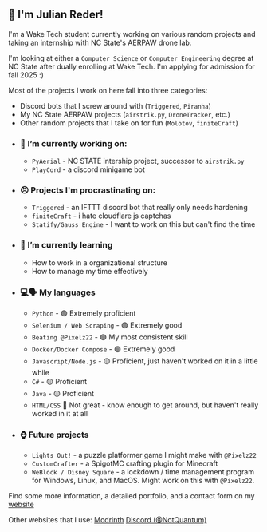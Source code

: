 ## 👋 I'm Julian Reder!


I'm a Wake Tech student currently working on various random projects and taking an internship with NC State's AERPAW drone lab. 

I'm looking at either a `Computer Science` or `Computer Engineering` degree at NC State after dually enrolling at Wake Tech. I'm applying for admission for fall 2025 :)


Most of the projects I work on here fall into three categories:

* Discord bots that I screw around with (`Triggered`, `Piranha`) 
* My NC State AERPAW projects (`airstrik.py`, `DroneTracker`, etc.)
* Other random projects that I take on for fun (`Molotov`, `finiteCraft`)

  
- ### 🔭 I’m currently working on:
  - `PyAerial` - NC STATE intership project, successor to `airstrik.py`
  - `PlayCord` - a discord minigame bot
- ### 😠 Projects I'm procrastinating on:
  - `Triggered` - an IFTTT discord bot that really only needs hardening
  - `finiteCraft` - i hate cloudflare js captchas
  - `Statify/Gauss Engine` - I want to work on this but can't find the time
- ###  🌱 I’m currently learning
  - How to work in a organizational structure
  - How to manage my time effectively
- ### 💻🗣️ My languages
   - `Python` - 🟢 Extremely proficient
   - `Selenium / Web Scraping` - 🟢 Extremely good
   - `Beating @Pixelz22` - 🟢 My most consistent skill
   - `Docker/Docker Compose` - 🟢 Extremely good
   - `Javascript/Node.js` - 🟡 Proficient, just haven't worked on it in a little while
   - `C#` - 🟡 Proficient
   - `Java` - 🟡 Proficient
   - `HTML/CSS` 🔴 Not great - know enough to get around, but haven't really worked in it at all
 - ### ⌚ Future projects
   - `Lights Out!` - a puzzle platformer game I might make with `@Pixelz22`
   - `CustomCrafter` - a SpigotMC crafting plugin for Minecraft
   - `WeBlock / Disney Square` - a lockdown / time management program for Windows, Linux, and MacOS. Might work on this with `@Pixelz22`.
  

Find some more information, a detailed portfolio, and a contact form on my [website](https://quantumbagel.github.io)

Other websites that I use:
[Modrinth](https://modrinth.com/user/quantumbagel) 
[Discord (@NotQuantum)](https://discordapp.com/users/1085939954758205561)


